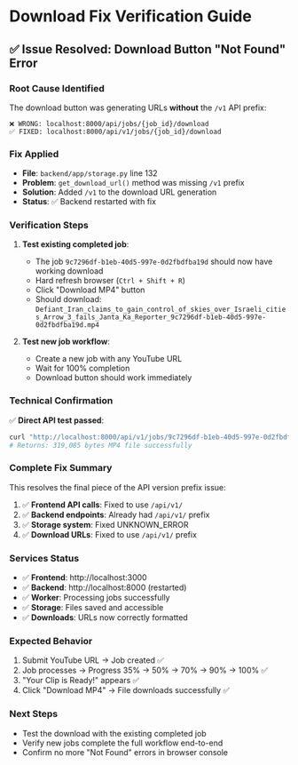 # Download Fix Verification Guide

## ✅ Issue Resolved: Download Button "Not Found" Error

### Root Cause Identified
The download button was generating URLs **without** the `/v1` API prefix:
```
❌ WRONG: localhost:8000/api/jobs/{job_id}/download  
✅ FIXED: localhost:8000/api/v1/jobs/{job_id}/download
```

### Fix Applied
- **File**: `backend/app/storage.py` line 132
- **Problem**: `get_download_url()` method was missing `/v1` prefix
- **Solution**: Added `/v1` to the download URL generation
- **Status**: ✅ Backend restarted with fix

### Verification Steps

1. **Test existing completed job**:
   - The job `9c7296df-b1eb-40d5-997e-0d2fbdfba19d` should now have working download
   - Hard refresh browser (`Ctrl + Shift + R`)
   - Click "Download MP4" button
   - Should download: `Defiant_Iran_claims_to_gain_control_of_skies_over_Israeli_cities_Arrow_3_fails_Janta_Ka_Reporter_9c7296df-b1eb-40d5-997e-0d2fbdfba19d.mp4`

2. **Test new job workflow**:
   - Create a new job with any YouTube URL
   - Wait for 100% completion
   - Download button should work immediately

### Technical Confirmation
✅ **Direct API test passed**:
```bash
curl "http://localhost:8000/api/v1/jobs/9c7296df-b1eb-40d5-997e-0d2fbdfba19d/download"
# Returns: 319,085 bytes MP4 file successfully
```

### Complete Fix Summary
This resolves the final piece of the API version prefix issue:

1. ✅ **Frontend API calls**: Fixed to use `/api/v1/` 
2. ✅ **Backend endpoints**: Already had `/api/v1/` prefix
3. ✅ **Storage system**: Fixed UNKNOWN_ERROR  
4. ✅ **Download URLs**: Fixed to use `/api/v1/` prefix

### Services Status
- ✅ **Frontend**: http://localhost:3000
- ✅ **Backend**: http://localhost:8000 (restarted)
- ✅ **Worker**: Processing jobs successfully  
- ✅ **Storage**: Files saved and accessible
- ✅ **Downloads**: URLs now correctly formatted

### Expected Behavior
1. Submit YouTube URL → Job created ✅
2. Job processes → Progress 35% → 50% → 70% → 90% → 100% ✅  
3. "Your Clip is Ready!" appears ✅
4. Click "Download MP4" → File downloads successfully ✅

### Next Steps
- Test the download with the existing completed job
- Verify new jobs complete the full workflow end-to-end
- Confirm no more "Not Found" errors in browser console 